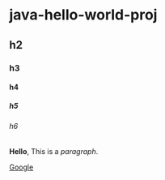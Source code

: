 # java-hello-world-proj

## h2
### h3
#### h4
##### h5
###### h6

**Hello**, This is a _paragraph_.

[Google](www.google.com)
